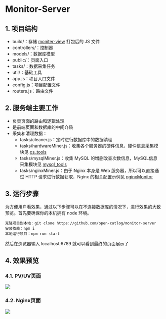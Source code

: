 # Monitor-Server

## 1. 项目结构

- build/：存储 [moniter-view](https://github.com/open-catlog/monitor-view) 打包后的 JS 文件
- controllers/：控制器
- models/：数据库模型
- public/：页面入口
- tasks/：数据采集任务
- util/：基础工具
- app.js：项目入口文件
- config.js：项目配置文件
- routers.js：路由文件

## 2. 服务端主要工作

  - 负责页面的路由和逻辑处理
  - 是前端页面和数据库的中间介质
  - 采集和清理数据：
      - tasks/cleaner.js：定时进行数据库中的数据清理
      - tasks/hardwareMiner.js：收集各个服务器的硬件信息，硬件信息采集模块见 [os_tools](https://github.com/open-catlog/os_tools)
      - tasks/mysqlMiner.js：收集 MySQL 的增删改查次数信息，MySQL信息采集模块见 [mysql_tools](https://github.com/open-catlog/mysql_tools)
      - tasks/nginxMiner.js：由于 Nginx 本身是 Web 服务器，所以可以直接通过 HTTP 请求进行数据获取，Nginx 的相关配置示例见 [nginxMonitor](https://github.com/open-catlog/nginxMonitor)

## 3. 运行步骤

为方便用户看效果，通过以下步骤可以在不连接数据库的情况下，进行效果的大致预览。首先要确保你的本机拥有 node 环境。

```
克隆项目到本地：git clone https://github.com/open-catlog/monitor-server
安装依赖：npm i
本地运行项目：npm run start
```

然后在浏览器输入 localhost:6789 就可以看到最终的页面展示了

## 4. 效果预览

### 4.1. PV/UV页面
  ![](http://cdn1.showjoy.com/images/d6/d6a3720b28a24e379d30d985ab3b7f10.png)
### 4.2. Nginx页面
  ![](http://cdn1.showjoy.com/images/af/af9423ee29f34d25a5685bd238b405e8.jpeg)